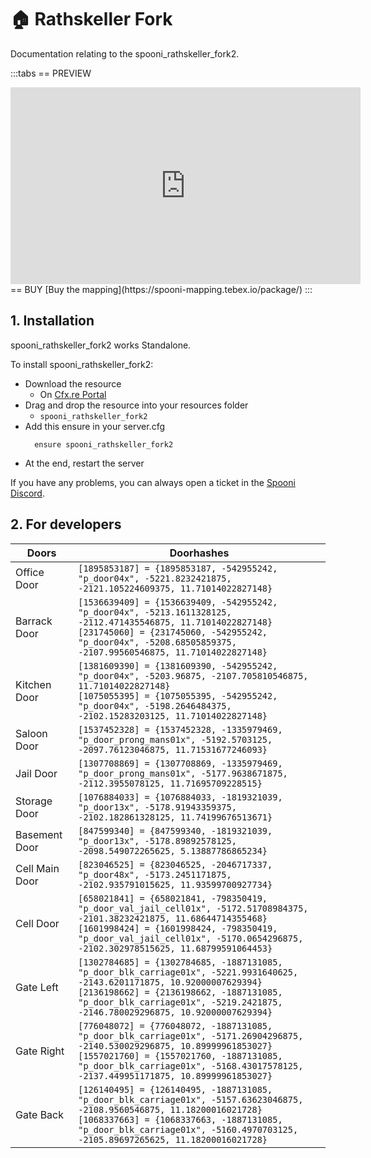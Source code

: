 # 🏠  Rathskeller Fork <Badge type="warning" text="NEW" />
Documentation relating to the spooni_rathskeller_fork2.

:::tabs
== PREVIEW
<iframe width="560" height="315" src="https://www.youtube.com/embed/tmx51pY5vIA?si=y5WjtdeKfNOaNyPW" frameborder="0" allow="accelerometer; autoplay; clipboard-write; encrypted-media; gyroscope; picture-in-picture; web-share" referrerpolicy="strict-origin-when-cross-origin" allowfullscreen></iframe>
== BUY
[Buy the mapping](https://spooni-mapping.tebex.io/package/)
:::

## 1. Installation
spooni_rathskeller_fork2 works Standalone.  

To install spooni_rathskeller_fork2:
- Download the resource
  - On [Cfx.re Portal](https://portal.cfx.re/)
- Drag and drop the resource into your resources folder
  - `spooni_rathskeller_fork2`
- Add this ensure in your server.cfg
  ```
    ensure spooni_rathskeller_fork2
  ```
- At the end, restart the server

If you have any problems, you can always open a ticket in the [Spooni Discord](https://discord.gg/spooni).

## 2. For developers
| Doors                     | Doorhashes
|---------------------------|----------------------------------------------------------------------------------|
| Office Door               | `[1895853187] = {1895853187, -542955242, "p_door04x", -5221.8232421875, -2121.105224609375, 11.71014022827148}`
| Barrack Door              | `[1536639409] = {1536639409, -542955242, "p_door04x", -5213.1611328125, -2112.471435546875, 11.71014022827148}` <br> `[231745060] = {231745060, -542955242, "p_door04x", -5208.68505859375, -2107.99560546875, 11.71014022827148}`
| Kitchen Door              | `[1381609390] = {1381609390, -542955242, "p_door04x", -5203.96875, -2107.705810546875, 11.71014022827148}` <br> `[1075055395] = {1075055395, -542955242, "p_door04x", -5198.2646484375, -2102.15283203125, 11.71014022827148}`
| Saloon Door               | `[1537452328] = {1537452328, -1335979469, "p_door_prong_mans01x", -5192.5703125, -2097.76123046875, 11.71531677246093}`
| Jail Door                 | `[1307708869] = {1307708869, -1335979469, "p_door_prong_mans01x", -5177.9638671875, -2112.3955078125, 11.71695709228515}`
| Storage Door              | `[1076884033] = {1076884033, -1819321039, "p_door13x", -5178.91943359375, -2102.182861328125, 11.74199676513671}`
| Basement Door             | `[847599340] = {847599340, -1819321039, "p_door13x", -5178.89892578125, -2098.549072265625, 5.13887786865234}`
| Cell Main Door            | `[823046525] = {823046525, -2046717337, "p_door48x", -5173.2451171875, -2102.935791015625, 11.93599700927734}`
| Cell Door                 | `[658021841] = {658021841, -798350419, "p_door_val_jail_cell01x", -5172.51708984375, -2101.38232421875, 11.68644714355468}` <br> `[1601998424] = {1601998424, -798350419, "p_door_val_jail_cell01x", -5170.0654296875, -2102.302978515625, 11.68799591064453}`
| Gate Left                 | `[1302784685] = {1302784685, -1887131085, "p_door_blk_carriage01x", -5221.9931640625, -2143.6201171875, 10.92000007629394}` <br> `[2136198662] = {2136198662, -1887131085, "p_door_blk_carriage01x", -5219.2421875, -2146.780029296875, 10.92000007629394}`
| Gate Right                | `[776048072] = {776048072, -1887131085, "p_door_blk_carriage01x", -5171.26904296875, -2140.530029296875, 10.89999961853027}` <br> `[1557021760] = {1557021760, -1887131085, "p_door_blk_carriage01x", -5168.43017578125, -2137.449951171875, 10.89999961853027}`
| Gate Back                 | `[126140495] = {126140495, -1887131085, "p_door_blk_carriage01x", -5157.63623046875, -2108.9560546875, 11.18200016021728}` <br> `[1068337663] = {1068337663, -1887131085, "p_door_blk_carriage01x", -5160.4970703125, -2105.89697265625, 11.18200016021728}`